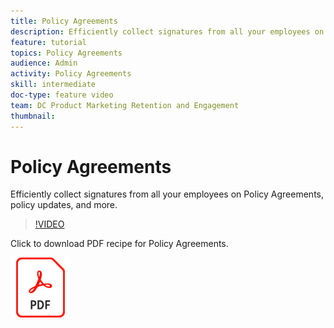 ```yaml
---
title: Policy Agreements
description: Efficiently collect signatures from all your employees on Policy Agreements, policy updates, and more.
feature: tutorial
topics: Policy Agreements
audience: Admin
activity: Policy Agreements
skill: intermediate
doc-type: feature video
team: DC Product Marketing Retention and Engagement
thumbnail:
---
```


# Policy Agreements

Efficiently collect signatures from all your employees on Policy Agreements, policy updates, and more.

>[!VIDEO](https://video.tv.adobe.com/v/33979?hidetitle=true)

Click to download PDF recipe for Policy Agreements.

[![Download PDF Recipe](../assets/acrobat_PDF_96.png)](../assets/adobe-sign_set_up_a_web_form_use_case.pdf)
